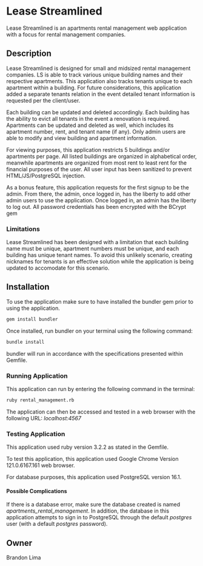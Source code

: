 # **Lease Streamlined**

Lease Streamlined is an apartments rental management web application with a focus for rental management companies.

## **Description**

Lease Streamlined is designed for small and midsized rental management companies. LS is able to track various unique building names and their respective apartments. This application also tracks tenants unique to each apartment within a building. For future considerations, this application added a separate tenants relation in the event detailed tenant information is requested per the client/user.

Each building can be updated and deleted accordingly. Each building has the ability to evict all tenants in the event a renovation is required. Apartments can be updated and deleted as well, which includes its apartment number, rent, and tenant name (if any). Only admin users are able to modify and view building and apartment information.

For viewing purposes, this application restricts 5 buildings and/or apartments per page. All listed buildings are organized in alphabetical order, meanwhile apartments are organized from most rent to least rent for the financial purposes of the user. All user input has been sanitized to prevent HTML/JS/PostgreSQL injection.

As a bonus feature, this application requests for the first signup to be the admin. From there, the admin, once logged in, has the liberty to add other admin users to use the application. Once logged in, an admin has the liberty to log out. All password credentials has been encrypted with the BCrypt gem

### **Limitations**

Lease Streamlined has been designed with a limitation that each building name must be unique, apartment numbers must be unique, and each building has unique tenant names. To avoid this unlikely scenario, creating nicknames for tenants is an effective solution while the application is being updated to accomodate for this scenario.

## **Installation**

To use the application make sure to have installed the bundler gem prior to using the application.

```bash
gem install bundler
```

Once installed, run bundler on your terminal using the following command:

```bash
bundle install
```

bundler will run in accordance with the specifications presented within Gemfile.

### **Running Application**

This application can run by entering the following command in the terminal:

```bash
ruby rental_management.rb
```

The application can then be accessed and tested in a web browser with the following URL: *localhost:4567*

### **Testing Application**

This application used ruby version 3.2.2 as stated in the Gemfile. 

To test this application, this application used Google Chrome Version 121.0.6167.161 web browser.

For database purposes, this application used PostgreSQL version 16.1.

#### **Possible Complications**

If there is a database error, make sure the database created is named *apartments_rental_management*. In addition, the database in this application attempts to sign in to PostgreSQL through the default *postgres* user (with a default *postgres* password). 

## **Owner**

Brandon Lima